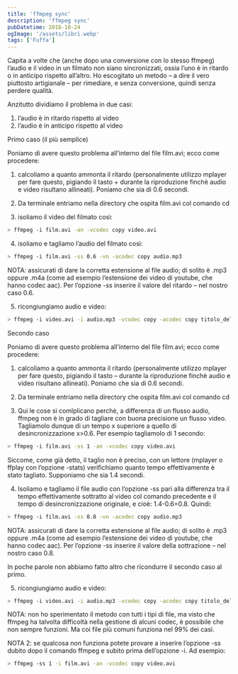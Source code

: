 ```yaml
---
title: 'ffmpeg sync'
description: 'ffmpeg sync'
pubDatetime: 2018-10-24
ogImage: '/assets/libri.webp'
tags: ['Fuffa']
---
```


Capita a volte che (anche dopo una conversione con lo stesso ffmpeg) l’audio e il video in un filmato non siano sincronizzati, ossia l’uno è in ritardo o in anticipo rispetto all’altro. Ho escogitato un metodo – a dire il vero piuttosto artigianale – per rimediare, e senza conversione, quindi senza perdere qualità.

Anzitutto dividiamo il problema in due casi:

1. l’audio è in ritardo rispetto al video
2. l’audio è in anticipo rispetto al video

Primo caso (il più semplice)

Poniamo di avere questo problema all’interno del file film.avi; ecco come procedere:

1) calcoliamo a quanto ammonta il ritardo (personalmente utilizzo mplayer per fare questo, pigiando il tasto + durante la riproduzione finchè audio e video risultano allineati). Poniamo che sia di 0.6 secondi.

2) Da terminale entriamo nella directory che ospita film.avi col comando cd

3) isoliamo il video del filmato così:
```sh
> ffmpeg -i film.avi -an -vcodec copy video.avi
```
4) isoliamo e tagliamo l’audio del filmato così:
```sh
> ffmpeg -i film.avi -ss 0.6 -vn -acodec copy audio.mp3
```
NOTA: assicurati di dare la corretta estensione al file audio; di solito è .mp3 oppure .m4a (come ad esempio l’estensione dei video di youtube, che hanno codec aac). Per l’opzione -ss inserire il valore del ritardo – nel nostro caso 0.6.

5) ricongiungiamo audio e video:
```sh
> ffmpeg -i video.avi -i audio.mp3 -vcodec copy -acodec copy titolo_del_file.avi
```
Secondo caso

Poniamo di avere questo problema all’interno del file film.avi; ecco come procedere:

1) calcoliamo a quanto ammonta il ritardo (personalmente utilizzo mplayer per fare questo, pigiando il tasto – durante la riproduzione finchè audio e video risultano allineati). Poniamo che sia di 0.6 secondi.

2) Da terminale entriamo nella directory che ospita film.avi col comando cd

3) Qui le cose si comlplicano perchè, a differenza di un flusso audio, ffmpeg non è in grado di tagliare con buona precisione un flusso video. Tagliamolo dunque di un tempo x superiore a quello di desincronizzazione x>0.6. Per esempio tagliamolo di 1 secondo:
```sh
> ffmpeg -i film.avi -ss 1 -an -vcodec copy video.avi
```
Siccome, come già detto, il taglio non è preciso, con un lettore (mplayer o ffplay con l’opzione -stats) verifichiamo quanto tempo effettivamente è stato tagliato. Supponiamo che sia 1.4 secondi.

4) Isoliamo e tagliamo il file audio con l’opzione -ss pari alla differenza tra il tempo effettivamente sottratto al video col comando precedente e il tempo di desincronizzazione originale, e cioè: 1.4-0.6=0.8. Quindi:
```sh
> ffmpeg -i film.avi -ss 0.8 -vn -acodec copy audio.mp3
```
NOTA: assicurati di dare la corretta estensione al file audio; di solito è .mp3 oppure .m4a (come ad esempio l’estensione dei video di youtube, che hanno codec aac). Per l’opzione -ss inserire il valore della sottrazione – nel nostro caso 0.8.

In poche parole non abbiamo fatto altro che ricondurre il secondo caso al primo.

5) ricongiungiamo audio e video:
```sh
> ffmpeg -i video.avi -i audio.mp3 -vcodec copy -acodec copy titolo_del_file.avi
```
NOTA: non ho sperimentato il metodo con tutti i tipi di file, ma visto che ffmpeg ha talvolta difficoltà nella gestione di alcuni codec, è possibile che non sempre funzioni.
 Ma coi file più comuni funziona nel 99% dei casi.

NOTA 2: se qualcosa non funziona potete provare a inserire l’opzione -ss dubito dopo il comando ffmpeg e subito prima dell’opzione -i. Ad esempio:
```sh
> ffmpeg -ss 1 -i film.avi -an -vcodec copy video.avi
```